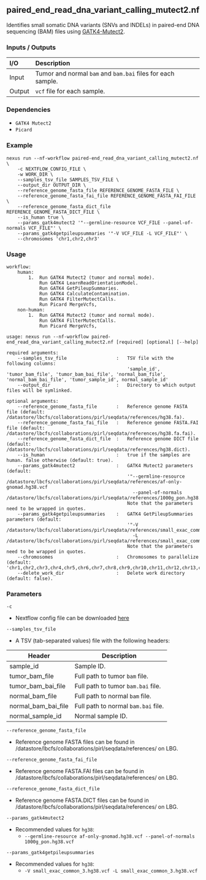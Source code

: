 ## paired_end_read_dna_variant_calling_mutect2.nf

Identifies small somatic DNA variants (SNVs and INDELs) in paired-end DNA sequencing 
(BAM) files using [GATK4-Mutect2](https://gatk.broadinstitute.org/hc/en-us/articles/360037593851-Mutect2).

### Inputs / Outputs

| I/O    | Description                                                |
|:-------|:-----------------------------------------------------------|
| Input  | Tumor and normal `bam` and `bam.bai` files for each sample. | 
| Output | `vcf` file for each sample.                                |

### Dependencies

* `GATK4 Mutect2`
* `Picard`

### Example

```
nexus run --nf-workflow paired-end_read_dna_variant_calling_mutect2.nf \
    -c NEXTFLOW_CONFIG_FILE \
    -w WORK_DIR \
    --samples_tsv_file SAMPLES_TSV_FILE \
    --output_dir OUTPUT_DIR \
    --reference_genome_fasta_file REFERENCE_GENOME_FASTA_FILE \
    --reference_genome_fasta_fai_file REFERENCE_GENOME_FASTA_FAI_FILE \
    --reference_genome_fasta_dict_file REFERENCE_GENOME_FASTA_DICT_FILE \
    --is_human true \
    --params_gatk4mutect2 '"--germline-resource VCF_FILE --panel-of-normals VCF_FILE"' \
    --params_gatk4getpileupsummaries '"-V VCF_FILE -L VCF_FILE"' \
    --chromosomes 'chr1,chr2,chr3'
```

### Usage

```
workflow:
    human:
        1.  Run GATK4 Mutect2 (tumor and normal mode).
            Run GATK4 LearnReadOrientationModel.
            Run GATK4 GetPileupSummaries.
            Run GATK4 CalculateContamination.
            Run GATK4 FilterMutectCalls.
            Run Picard MergeVcfs,
    non-human:
        1.  Run GATK4 Mutect2 (tumor and normal mode).
            Run GATK4 FilterMutectCalls.
            Run Picard MergeVcfs,

usage: nexus run --nf-workflow paired-end_read_dna_variant_calling_mutect2.nf [required] [optional] [--help]

required arguments:
    --samples_tsv_file                  :   TSV file with the following columns:
                                            'sample_id', 'tumor_bam_file', 'tumor_bam_bai_file', 'normal_bam_file', 'normal_bam_bai_file', 'tumor_sample_id', normal_sample_id'
    --output_dir                        :   Directory to which output files will be symlinked.

optional arguments:
    --reference_genome_fasta_file       :   Reference genome FASTA file (default: /datastore/lbcfs/collaborations/pirl/seqdata/references/hg38.fa).
    --reference_genome_fasta_fai_file   :   Reference genome FASTA.FAI file (default: /datastore/lbcfs/collaborations/pirl/seqdata/references/hg38.fa.fai).
    --reference_genome_fasta_dict_file  :   Reference genome DICT file (default: /datastore/lbcfs/collaborations/pirl/seqdata/references/hg38.dict).
    --is_human                          :   true if the samples are human. false otherwise (default: true).
    --params_gatk4mutect2               :   GATK4 Mutect2 parameters (default:
                                            '"--germline-resource /datastore/lbcfs/collaborations/pirl/seqdata/references/af-only-gnomad.hg38.vcf
                                              --panel-of-normals /datastore/lbcfs/collaborations/pirl/seqdata/references/1000g_pon.hg38.vcf"').
                                            Note that the parameters need to be wrapped in quotes.
    --params_gatk4getpileupsummaries    :   GATK4 GetPileupSummaries parameters (default:
                                            '"-V /datastore/lbcfs/collaborations/pirl/seqdata/references/small_exac_common_3.hg38.vcf
                                              -L /datastore/lbcfs/collaborations/pirl/seqdata/references/small_exac_common_3.hg38.vcf"').
                                            Note that the parameters need to be wrapped in quotes.
    --chromosomes                       :   Chromosomes to parallelize (default: 'chr1,chr2,chr3,chr4,chr5,chr6,chr7,chr8,chr9,chr10,chr11,chr12,chr13,chr14,chr15,chr16,chr17,chr18,chr19,chr20,chr21,chr22,chrX,chrY,chrM').
    --delete_work_dir                   :   Delete work directory (default: false).
```

### Parameters

`-c`
* Nextflow config file can be downloaded [here](https://github.com/pirl-unc/nexus/tree/main/nextflow)

`--samples_tsv_file`
* A TSV (tab-separated values) file with the following headers:

| Header              | Description                           |
|---------------------|---------------------------------------|
| sample_id           | Sample ID.                            |
| tumor_bam_file      | Full path to tumor `bam` file.        |
| tumor_bam_bai_file  | Full path to tumor `bam.bai` file.    |
| normal_bam_file     | Full path to normal `bam` file.       |
| normal_bam_bai_file | Full path to normal `bam.bai` file.   |
| normal_sample_id    | Normal sample ID.                     |

`--reference_genome_fasta_file`
* Reference genome FASTA files can be found in /datastore/lbcfs/collaborations/pirl/seqdata/references/ on LBG.

`--reference_genome_fasta_fai_file`
* Reference genome FASTA.FAI files can be found in /datastore/lbcfs/collaborations/pirl/seqdata/references/ on LBG.

`--reference_genome_fasta_dict_file`
* Reference genome FASTA.DICT files can be found in /datastore/lbcfs/collaborations/pirl/seqdata/references/ on LBG.

`--params_gatk4mutect2`
* Recommended values for `hg38`:
  * `--germline-resource af-only-gnomad.hg38.vcf --panel-of-normals 1000g_pon.hg38.vcf`

`--params_gatk4getpileupsummaries`
* Recommended values for `hg38`:
  * `-V small_exac_common_3.hg38.vcf -L small_exac_common_3.hg38.vcf`